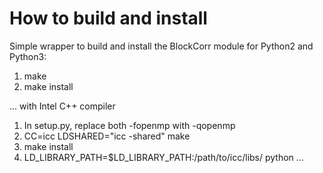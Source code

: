 How to build and install
========================

Simple wrapper to build and install the BlockCorr module for Python2 and Python3:
1) make
2) make install

... with Intel C++ compiler
1) In setup.py, replace both -fopenmp with -qopenmp
2) CC=icc LDSHARED="icc -shared" make
3) make install
4) LD_LIBRARY_PATH=$LD_LIBRARY_PATH:/path/to/icc/libs/ python ...

